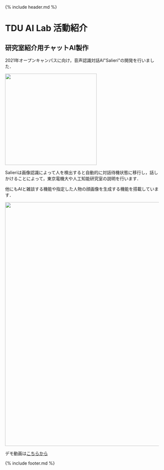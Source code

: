 {% include header.md %} <!-- _includes内のheader.mdをインクルード -->


# TDU AI Lab 活動紹介

## 研究室紹介用チャットAI製作

2021年オープンキャンパスに向け，音声認識対話AI"Salieri"の開発を行いました．


<img src="https://user-images.githubusercontent.com/63311737/127312525-ae452dd9-9db0-416d-adf2-72f560af58c6.png" width="300">

Salieriは画像認識によって人を検出すると自動的に対話待機状態に移行し，話しかけることによって，東京電機大や人工知能研究室の説明を行います．

他にもAIと雑談する機能や指定した人物の顔画像を生成する機能を搭載しています．

<img src="https://user-images.githubusercontent.com/63311737/127320409-4c0f7e60-61e2-43ac-a328-69385affe7d0.png" width="800">


デモ動画は[こちらから](https://youtu.be/UJvwLCZXqPE)

<!--
<iframe width="720" height="480" src="https://www.youtube.com/embed/UJvwLCZXqPE" title="YouTube video player" frameborder="0" allow="accelerometer; autoplay; clipboard-write; encrypted-media; gyroscope; picture-in-picture" allowfullscreen></iframe>
-->


{% include footer.md %} <!-- _includes内のfooter.mdをインクルード -->
